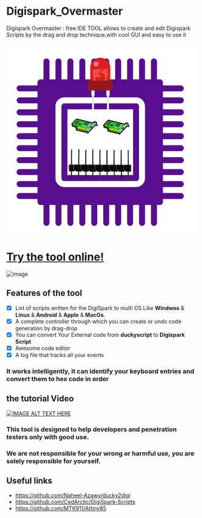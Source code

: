 # Digispark_Overmaster
Digispark Overmaster : free IDE TOOL allows to create and edit Digispark Scripts by the drag and drop technique,with cool GUI and easy to use it

![ScreenShot](./dist/favicons/logo.png)


# [Try the tool online!](https://borma425.github.io/Digispark_Overmaster/)

![image](https://user-images.githubusercontent.com/42983220/194574453-4120afdd-a7ed-49e2-a5a2-9097394c5d9e.png)



## Features of the tool

- [x] List of scripts written for the DigiSpark to multi OS Like **Windwos** & **Linux** & **Android** & **Apple** & **MacOs**.
- [x] A complete controller through which you can create or undo code generation by drag-drop
- [x] You can convert Your External code from **duckyscript** to **Digispark Script**
- [x] Awesome code editor
- [x] A log file that tracks all your events

###  It works intelligently, it can identify your keyboard entries and convert them to hex code in order


## the tutorial Video


[![IMAGE ALT TEXT HERE](https://user-images.githubusercontent.com/42983220/194581309-db5b0db8-58c3-4dcd-bf90-42b3cbddd26c.png)](https://youtu.be/eomXjemqujY)



### This tool is designed to help developers and penetration testers only with good use.
### We are not responsible for your wrong or harmful use, you are solely responsible for yourself.



## Useful links
- https://github.com/Naheel-Azawy/ducky2digi
- https://github.com/CedArctic/DigiSpark-Scripts
- https://github.com/MTK911/Attiny85


